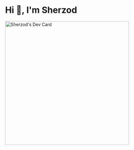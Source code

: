 # Hi 👋, I'm Sherzod

<a href="https://app.daily.dev/sherzod"><img src="https://api.daily.dev/devcards/99a747c0fc94428fb3b2107ec2f36e2d.png?r=uw6" width="400" alt="Sherzod's Dev Card"/></a>
